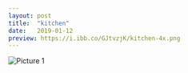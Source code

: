 ```yaml
---
layout: post
title:  "kitchen"
date:   2019-01-12 
preview: https://i.ibb.co/GJtvzjK/kitchen-4x.png
---
```


![Picture 1](https://i.ibb.co/GJtvzjK/kitchen-4x.png)

